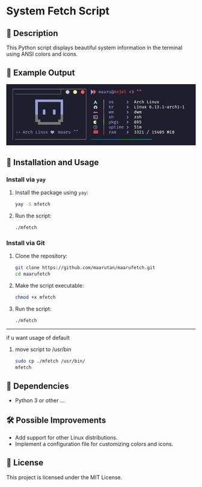 # System Fetch Script

## 📌 Description

This Python script displays beautiful system information in the terminal using ANSI colors and icons.

## 🎨 Example Output

![Example Output](./.example.png)

## 🚀 Installation and Usage

### Install via `yay`

1. Install the package using `yay`:
   ```sh
   yay -S mfetch
   ```
2. Run the script:
   ```sh
   ./mfetch
   ```

### Install via Git

1. Clone the repository:
   ```sh
   git clone https://github.com/maarutan/maarufetch.git
   cd maarufetch
   ```
2. Make the script executable:
   ```sh
   chmod +x mfetch
   ```
3. Run the script:
   ```sh
   ./mfetch
   ```

---

if u want usage of default

1. move script to /usr/bin
   ```sh
   sudo cp ./mfetch /usr/bin/
   mfetch
   ```

## 📜 Dependencies

- Python 3
  or other ...

## 🛠 Possible Improvements

- Add support for other Linux distributions.
- Implement a configuration file for customizing colors and icons.

## 📄 License

This project is licensed under the MIT License.
